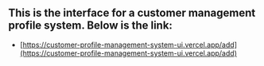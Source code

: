 

## This is the interface for a customer management profile system. Below is the link:

- [https://customer-profile-management-system-ui.vercel.app/add](https://customer-profile-management-system-ui.vercel.app/add)
